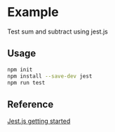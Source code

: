 
# Example

Test sum and subtract using jest.js

## Usage

```bash
npm init
npm install --save-dev jest
npm run test
```

## Reference

[Jest.js getting started](https://jestjs.io/docs/en/getting-started)
